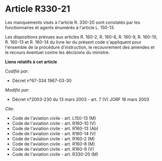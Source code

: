 # Article R330-21

Les manquements visés à l'article R. 330-20 sont constatés par les fonctionnaires et agents énumérés à l'article L. 150-13.

Les dispositions prévues aux articles R. 160-2, R. 160-8, R. 160-9, R. 160-10, R. 160-13 et R. 160-14 du livre Ier du présent
code s'appliquent pour l'ensemble de la procédure d'instruction, le recouvrement des amendes et le recours éventuel contre
les décisions du ministre.

**Liens relatifs à cet article**

_Codifié par_:

  - Décret n°67-334 1967-03-30

_Modifié par_:

  - Décret n°2003-230 du 13 mars 2003 - art. 7 (V) JORF 16 mars 2003

_Cite_:

  - Code de l'aviation civile - art. L150-13 (M)
  - Code de l'aviation civile - art. R160-10 (V)
  - Code de l'aviation civile - art. R160-13 (Ab)
  - Code de l'aviation civile - art. R160-14 (V)
  - Code de l'aviation civile - art. R160-2 (M)
  - Code de l'aviation civile - art. R160-8 (M)
  - Code de l'aviation civile - art. R160-9 (V)
  - Code de l'aviation civile - art. R330-20 (M)

